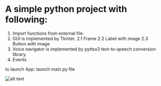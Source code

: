 # A simple python project with following:

1. Import functions from external file.
2. GUI is implemented by Tkinter.
  2.1 Frame
  2.2 Label with image
  2.3 Button with image
3. Voice navigator is implemented by pyttsx3 text-to-speech conversion library.
4. Events

to launch App: launch main.py file

![alt text](https://raw.githubusercontent.com/osalena/desktop-tutorial/master/pictures/diagram.png)
